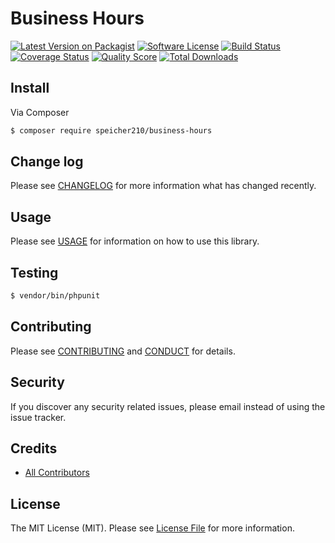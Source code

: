 # Business Hours

[![Latest Version on Packagist][ico-version]][link-packagist]
[![Software License][ico-license]](LICENSE.md)
[![Build Status][ico-travis]][link-travis]
[![Coverage Status][ico-scrutinizer]][link-scrutinizer]
[![Quality Score][ico-code-quality]][link-code-quality]
[![Total Downloads][ico-downloads]][link-downloads]

## Install

Via Composer

``` bash
$ composer require speicher210/business-hours
```

## Change log

Please see [CHANGELOG](CHANGELOG.md) for more information what has changed recently.

## Usage

Please see [USAGE](USAGE.md) for information on how to use this library.

## Testing

``` bash
$ vendor/bin/phpunit
```

## Contributing

Please see [CONTRIBUTING](CONTRIBUTING.md) and [CONDUCT](CONDUCT.md) for details.

## Security

If you discover any security related issues, please email instead of using the issue tracker.

## Credits

- [All Contributors][link-contributors]

## License

The MIT License (MIT). Please see [License File](LICENSE.md) for more information.

[ico-version]: https://img.shields.io/packagist/v/Speicher210/business-hours.svg?style=flat-square
[ico-license]: https://img.shields.io/badge/license-MIT-brightgreen.svg?style=flat-square
[ico-travis]: https://img.shields.io/travis/Speicher210/business-hours/master.svg?style=flat-square
[ico-scrutinizer]: https://img.shields.io/scrutinizer/coverage/g/Speicher210/business-hours.svg?style=flat-square
[ico-code-quality]: https://img.shields.io/scrutinizer/g/Speicher210/business-hours.svg?style=flat-square
[ico-downloads]: https://img.shields.io/packagist/dt/Speicher210/business-hours.svg?style=flat-square

[link-packagist]: https://packagist.org/packages/Speicher210/business-hours
[link-travis]: https://travis-ci.org/Speicher210/business-hours
[link-scrutinizer]: https://scrutinizer-ci.com/g/Speicher210/business-hours/code-structure
[link-code-quality]: https://scrutinizer-ci.com/g/Speicher210/business-hours
[link-downloads]: https://packagist.org/packages/Speicher210/business-hours
[link-author]: https://github.com/dragosprotung
[link-contributors]: ../../contributors

